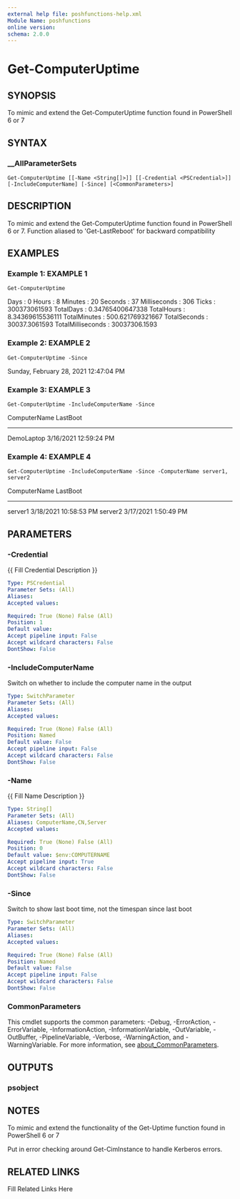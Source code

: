 ```yaml
---
external help file: poshfunctions-help.xml
Module Name: poshfunctions
online version: 
schema: 2.0.0
---
```


# Get-ComputerUptime

## SYNOPSIS

To mimic and extend the Get-ComputerUptime function found in PowerShell 6 or 7

## SYNTAX

### __AllParameterSets

```
Get-ComputerUptime [[-Name <String[]>]] [[-Credential <PSCredential>]] [-IncludeComputerName] [-Since] [<CommonParameters>]
```

## DESCRIPTION

To mimic and extend the Get-ComputerUptime function found in PowerShell 6 or 7.
Function aliased to 'Get-LastReboot' for backward compatibility


## EXAMPLES

### Example 1: EXAMPLE 1

```
Get-ComputerUptime
```

Days              : 0
Hours             : 8
Minutes           : 20
Seconds           : 37
Milliseconds      : 306
Ticks             : 300373061593
TotalDays         : 0.34765400647338
TotalHours        : 8.34369615536111
TotalMinutes      : 500.621769321667
TotalSeconds      : 30037.3061593
TotalMilliseconds : 30037306.1593





### Example 2: EXAMPLE 2

```
Get-ComputerUptime -Since
```

Sunday, February 28, 2021 12:47:04 PM





### Example 3: EXAMPLE 3

```
Get-ComputerUptime -IncludeComputerName -Since
```

ComputerName LastBoot
------------ --------
DemoLaptop   3/16/2021 12:59:24 PM





### Example 4: EXAMPLE 4

```
Get-ComputerUptime -IncludeComputerName -Since -ComputerName server1, server2
```

ComputerName LastBoot
------------ --------
server1      3/18/2021 10:58:53 PM
server2      3/17/2021 1:50:49 PM






## PARAMETERS

### -Credential

{{ Fill Credential Description }}

```yaml
Type: PSCredential
Parameter Sets: (All)
Aliases: 
Accepted values: 

Required: True (None) False (All)
Position: 1
Default value: 
Accept pipeline input: False
Accept wildcard characters: False
DontShow: False
```

### -IncludeComputerName

Switch on whether to include the computer name in the output

```yaml
Type: SwitchParameter
Parameter Sets: (All)
Aliases: 
Accepted values: 

Required: True (None) False (All)
Position: Named
Default value: False
Accept pipeline input: False
Accept wildcard characters: False
DontShow: False
```

### -Name

{{ Fill Name Description }}

```yaml
Type: String[]
Parameter Sets: (All)
Aliases: ComputerName,CN,Server
Accepted values: 

Required: True (None) False (All)
Position: 0
Default value: $env:COMPUTERNAME
Accept pipeline input: True
Accept wildcard characters: False
DontShow: False
```

### -Since

Switch to show last boot time, not the timespan since last boot

```yaml
Type: SwitchParameter
Parameter Sets: (All)
Aliases: 
Accepted values: 

Required: True (None) False (All)
Position: Named
Default value: False
Accept pipeline input: False
Accept wildcard characters: False
DontShow: False
```


### CommonParameters

This cmdlet supports the common parameters: -Debug, -ErrorAction, -ErrorVariable, -InformationAction, -InformationVariable, -OutVariable, -OutBuffer, -PipelineVariable, -Verbose, -WarningAction, and -WarningVariable. For more information, see [about_CommonParameters](http://go.microsoft.com/fwlink/?LinkID=113216).

## OUTPUTS

### psobject


## NOTES

To mimic and extend the functionality of the Get-Uptime function found in PowerShell 6 or 7

Put in error checking around Get-CimInstance to handle Kerberos errors.


## RELATED LINKS

Fill Related Links Here

